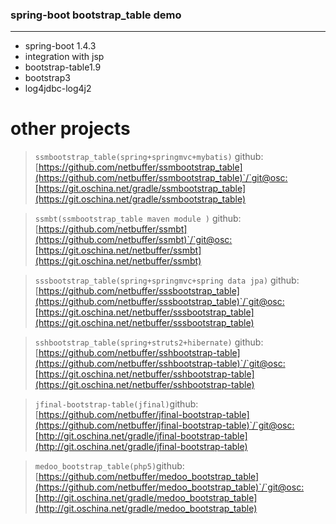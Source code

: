 ### spring-boot bootstrap_table demo
---
* spring-boot 1.4.3
* integration with jsp
* bootstrap-table1.9
* bootstrap3  
* log4jdbc-log4j2

# other projects
> `ssmbootstrap_table(spring+springmvc+mybatis)` github:[https://github.com/netbuffer/ssmbootstrap_table](https://github.com/netbuffer/ssmbootstrap_table)`/`git@osc:[https://git.oschina.net/gradle/ssmbootstrap_table](https://git.oschina.net/gradle/ssmbootstrap_table)    

> `ssmbt(ssmbootstrap_table maven module )` github:[https://github.com/netbuffer/ssmbt](https://github.com/netbuffer/ssmbt)`/`git@osc:[https://git.oschina.net/netbuffer/ssmbt](https://git.oschina.net/netbuffer/ssmbt)

> `sssbootstrap_table(spring+springmvc+spring data jpa)` github:[https://github.com/netbuffer/sssbootstrap_table](https://github.com/netbuffer/sssbootstrap_table)`/`git@osc:[https://git.oschina.net/netbuffer/sssbootstrap_table](https://git.oschina.net/netbuffer/sssbootstrap_table)       

> `sshbootstrap_table(spring+struts2+hibernate)` github:[https://github.com/netbuffer/sshbootstrap-table](https://github.com/netbuffer/sshbootstrap-table)`/`git@osc:[https://git.oschina.net/netbuffer/sshbootstrap-table](https://git.oschina.net/netbuffer/sshbootstrap-table)    

> `jfinal-bootstrap-table(jfinal)`github:[https://github.com/netbuffer/jfinal-bootstrap-table](https://github.com/netbuffer/jfinal-bootstrap-table)`/`git@osc:[http://git.oschina.net/gradle/jfinal-bootstrap-table](http://git.oschina.net/gradle/jfinal-bootstrap-table)  

> `medoo_bootstrap_table(php5)`github:[https://github.com/netbuffer/medoo_bootstrap_table](https://github.com/netbuffer/medoo_bootstrap_table)`/`git@osc:[http://git.oschina.net/gradle/medoo_bootstrap_table](http://git.oschina.net/gradle/medoo_bootstrap_table)
